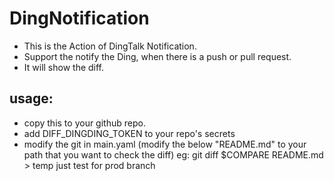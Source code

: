# DingNotification
- This is the Action of DingTalk Notification.
- Support the notify the Ding, when there is a push or pull request.
- It will show the diff.

## usage:
- copy this to your github repo.
- add DIFF_DINGDING_TOKEN to your repo's secrets
- modify the git in main.yaml (modify the below "README.md" to your path that you want to check the diff)
eg: git diff $COMPARE README.md > temp
just test for prod branch